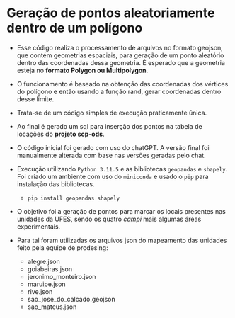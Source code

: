 # Geração de pontos aleatoriamente dentro de um polígono

- Esse código realiza o processamento de arquivos no formato geojson, que contém geometrias espaciais, para geração de um ponto aleatório dentro das coordenadas dessa geometria. É esperado que a geometria esteja no **formato Polygon ou Multipolygon**.
- O funcionamento é baseado na obtenção das coordenadas dos vértices do polígono e então usando a função rand, gerar coordenadas dentro desse limite.
- Trata-se de um código simples de execução praticamente única.
- Ao final é gerado um sql para inserção dos pontos na tabela de locações do **projeto scp-ods**.
- O código inicial foi gerado com uso do chatGPT. A versão final foi manualmente alterada com base nas versões geradas pelo chat.
- Execução utilizando `Python 3.11.5` e as bibliotecas `geopandas` e `shapely`. Foi criado um ambiente com uso do `miniconda` e usado o `pip` para instalação das bibliotecas.

  - `pip install geopandas shapely`

- O objetivo foi a geração de pontos para marcar os locais presentes nas unidades da UFES, sendo os quatro _campi_ mais algumas áreas experimentais.
- Para tal foram utilizadas os arquivos json do mapeamento das unidades feito pela equipe de prodesing:
  - alegre.json
  - goiabeiras.json
  - jeronimo_monteiro.json
  - maruipe.json
  - rive.json
  - sao_jose_do_calcado.geojson
  - sao_mateus.json
